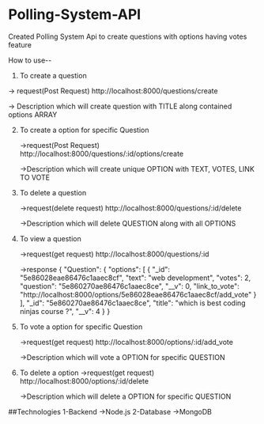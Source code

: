 # Polling-System-API
Created Polling System Api to create questions with options having votes feature

How to use--

1.  To create a question 

->  request(Post Request)
    http://localhost:8000/questions/create
    
    
->  Description
    which will create question with TITLE along contained options ARRAY

2.  To create a option for specific Question

    ->request(Post Request)
      http://localhost:8000/questions/:id/options/create

    ->Description
      which will create unique OPTION with TEXT, VOTES, LINK TO VOTE


3.  To delete a question 

     ->request(delete request)
       http://localhost:8000/questions/:id/delete
       
     ->Description
            which will delete QUESTION along with all OPTIONS

4. To view a question

   ->request(get request)
         http://localhost:8000/questions/:id
         
   ->response
        {
            "Question": {
                "options": [
                    {
                        "_id": "5e86028eae86476c1aaec8cf",
                        "text": "web development",
                        "votes": 2,
                        "question": "5e860270ae86476c1aaec8ce",
                        "__v": 0,
                        "link_to_vote": "http://localhost:8000/options/5e86028eae86476c1aaec8cf/add_vote"
                    }
                ],
                "_id": "5e860270ae86476c1aaec8ce",
                "title": "which is best coding ninjas course ?",
                "__v": 4
            }
        }
     
     
5.  To vote a option for specific Question

     ->request(get request)
       http://localhost:8000/options/:id/add_vote
       
     ->Description
            which will vote a OPTION for specific QUESTION
         
 
 
 6.  To delete a option
     ->request(get request)
       http://localhost:8000/options/:id/delete
       
     ->Description
            which will delete a OPTION for specific QUESTION
         
 
 
##Technologies
1-Backend ->Node.js
2-Database ->MongoDB
